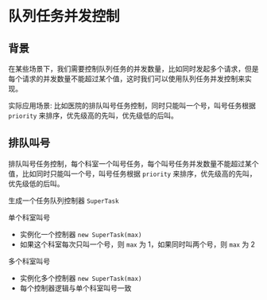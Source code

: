 # 队列任务并发控制

## 背景

在某些场景下，我们需要控制队列任务的并发数量，比如同时发起多个请求，但是每个请求的并发数量不能超过某个值，这时我们可以使用队列任务并发控制来实现。

实际应用场景: 比如医院的排队叫号任务控制，同时只能叫一个号，叫号任务根据 `priority` 来排序，优先级高的先叫，优先级低的后叫。


## 排队叫号

排队叫号任务控制，每个科室一个叫号任务，每个叫号任务并发数量不能超过某个值，比如同时只能叫一个号，叫号任务根据 `priority` 来排序，优先级高的先叫，优先级低的后叫。

生成一个任务队列控制器 `SuperTask` 

单个科室叫号

 - 实例化一个控制器 `new SuperTask(max)`
 - 如果这个科室每次只叫一个号，则 `max` 为 1，如果同时叫两个号，则 `max` 为 2

多个科室叫号

- 实例化多个控制器 `new SuperTask(max)`
- 每个控制器逻辑与单个科室叫号一致